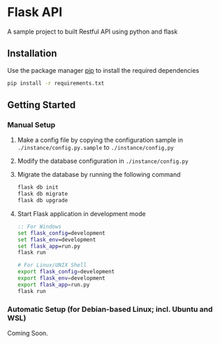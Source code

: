 # Flask API
A sample project to built Restful API using python and flask

## Installation

Use the package manager [pip](https://pip.pypa.io/en/stable/) to install the required dependencies

```bash
pip install -r requirements.txt
```

## Getting Started

### Manual Setup

1. Make a config file by copying the configuration sample in `./instance/config.py.sample` to `./instance/config,py`

1. Modify the database configuration in `./instance/config.py`

1. Migrate the database by running the following command

   ```bash
   flask db init
   flask db migrate
   flask db upgrade
   ```

1. Start Flask application in development mode

   ```cmd
   :: For Windows
   set flask_config=development
   set flask_env=development
   set flask_app=run.py
   flask run
   ```

   ```bash
   # For Linux/UNIX Shell
   export flask_config=development
   export flask_env=development
   export flask_app=run.py
   flask run
   ```

### Automatic Setup (for Debian-based Linux; incl. Ubuntu and WSL)

Coming Soon.
